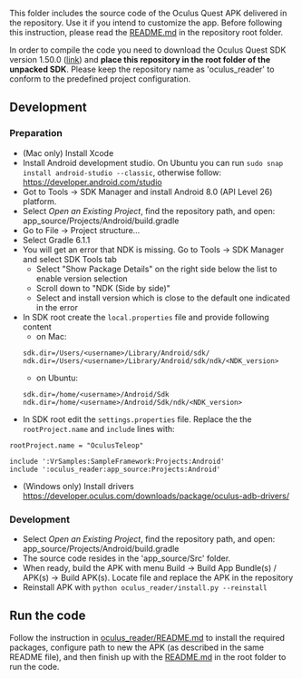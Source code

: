 This folder includes the source code of the Oculus Quest APK delivered in the repository. Use it if you intend to customize the app. Before following this instruction, please read the [README.md](../README.md) in the repository root folder.

In order to compile the code you need to download the Oculus Quest SDK version 1.50.0 ([link](https://developer.oculus.com/downloads/package/oculus-mobile-sdk/1.50.0/)) and **place this repository in the root folder of the unpacked SDK**. Please keep the repository name as 'oculus_reader' to conform to the predefined project configuration.

## Development

### Preparation

- (Mac only) Install Xcode
- Install Android development studio. On Ubuntu you can run `sudo snap install android-studio --classic`, otherwise follow: <https://developer.android.com/studio>
- Got to Tools -> SDK Manager and install Android 8.0 (API Level 26) platform.
- Select *Open an Existing Project*, find the repository path, and open: app_source/Projects/Android/build.gradle
- Go to File -> Project structure...
- Select Gradle 6.1.1
- You will get an error that NDK is missing. Go to Tools -> SDK Manager and select SDK Tools tab
    - Select "Show Package Details" on the right side below the list to enable version selection
    - Scroll down to "NDK (Side by side)"
    - Select and install version which is close to the default one indicated in the error
- In SDK root create the `local.properties` file and provide following content
    - on Mac:
    ```
    sdk.dir=/Users/<username>/Library/Android/sdk/
    ndk.dir=/Users/<username>/Library/Android/sdk/ndk/<NDK_version>
    ```
    - on Ubuntu:
    ```
    sdk.dir=/home/<username>/Android/Sdk
    ndk.dir=/home/<username>/Android/Sdk/ndk/<NDK_version>
    ```
- In SDK root edit the `settings.properties` file. Replace the the `rootProject.name` and `include` lines with:
```
rootProject.name = "OculusTeleop"

include ':VrSamples:SampleFramework:Projects:Android'
include ':oculus_reader:app_source:Projects:Android'
```
- (Windows only) Install drivers https://developer.oculus.com/downloads/package/oculus-adb-drivers/ 

### Development

- Select *Open an Existing Project*, find the repository path, and open: app_source/Projects/Android/build.gradle
- The source code resides in the 'app_source/Src' folder.
- When ready, build the APK with menu Build -> Build App Bundle(s) / APK(s) -> Build APK(s). Locate file and replace the APK in the repository
- Reinstall APK with `python oculus_reader/install.py --reinstall`

## Run the code

Follow the instruction in [oculus_reader/README.md](../oculus_reader/README.md) to install the required packages, configure path to new the APK (as described in the same README file), and then finish up with the [README.md](../README.md) in the root folder to run the code.
